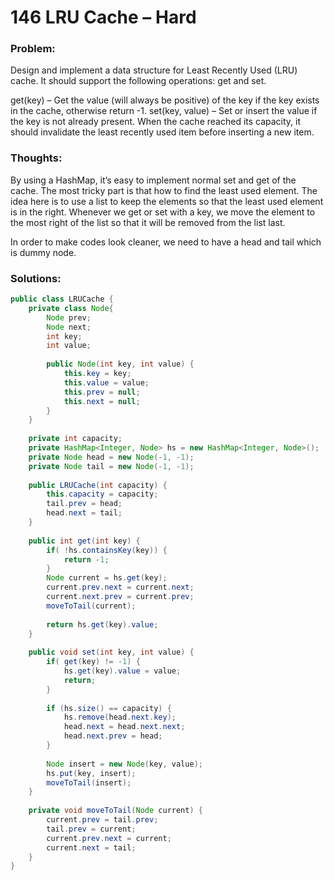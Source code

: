 # 146 LRU Cache – Hard


### Problem:


Design and implement a data structure for Least Recently Used (LRU) cache. It should support the following operations: get and set.

get(key) – Get the value (will always be positive) of the key if the key exists in the cache, otherwise return -1.
set(key, value) – Set or insert the value if the key is not already present. When the cache reached its capacity, it should invalidate the least recently used item before inserting a new item.

### Thoughts:


By using a HashMap, it’s easy to implement normal set and get of the cache.
The most tricky part is that how to find the least used element.
The idea here is to use a list to keep the elements so that the least used element is in the right.
Whenever we get or set with a key, we move the element to the most right of the list so that it will be removed from the list last.

In order to make codes look cleaner, we need to have a head and tail which is dummy node.


### Solutions:


```java
public class LRUCache {
    private class Node{
        Node prev;
        Node next;
        int key;
        int value;
 
        public Node(int key, int value) {
            this.key = key;
            this.value = value;
            this.prev = null;
            this.next = null;
        }
    }
 
    private int capacity;
    private HashMap<Integer, Node> hs = new HashMap<Integer, Node>();
    private Node head = new Node(-1, -1);
    private Node tail = new Node(-1, -1);
 
    public LRUCache(int capacity) {
        this.capacity = capacity;
        tail.prev = head;
        head.next = tail;
    }
 
    public int get(int key) {
        if( !hs.containsKey(key)) {
            return -1;
        }
        Node current = hs.get(key);
        current.prev.next = current.next;
        current.next.prev = current.prev;
        moveToTail(current);
 
        return hs.get(key).value;
    }
 
    public void set(int key, int value) {
        if( get(key) != -1) {
            hs.get(key).value = value;
            return;
        }
 
        if (hs.size() == capacity) {
            hs.remove(head.next.key);
            head.next = head.next.next;
            head.next.prev = head;
        }
 
        Node insert = new Node(key, value);
        hs.put(key, insert);
        moveToTail(insert);
    }
 
    private void moveToTail(Node current) {
        current.prev = tail.prev;
        tail.prev = current;
        current.prev.next = current;
        current.next = tail;
    }
}
```